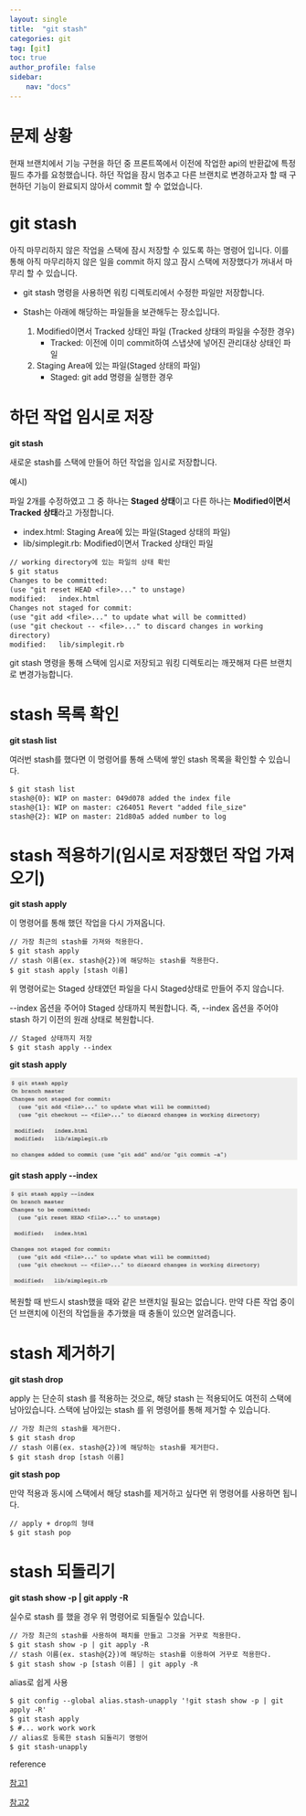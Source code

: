 ```yaml
---
layout: single
title:  "git stash"
categories: git
tag: [git]
toc: true
author_profile: false
sidebar:
    nav: "docs"
---
```






# 문제 상황

현재 브랜치에서 기능 구현을 하던 중 프론트쪽에서 이전에 작업한 api의 반환값에 특정 필드 추가를 요청했습니다. 하던 작업을 잠시 멈추고 다른 브랜치로 변경하고자 할 때 구현하던 기능이 완료되지 않아서 commit 할 수 없었습니다. 



# git stash 

아직 마무리하지 않은 작업을 스택에 잠시 저장할 수 있도록 하는 명령어 입니다. 이를 통해 아직 마무리하지 않은 일을 commit 하지 않고 잠시 스택에 저장했다가 꺼내서 마무리 할 수 있습니다. 

- git stash 명령을 사용하면 워킹 디렉토리에서 수정한 파일만 저장합니다. 

- Stash는 아래에 해당하는 파일들을 보관해두는 장소입니다.
  1) Modified이면서 Tracked 상태인 파일 (Tracked 상태의 파일을 수정한 경우)
     - Tracked: 이전에 이미 commit하여 스냅샷에 넣어진 관리대상 상태인 파일
  2) Staging Area에 있는 파일(Staged 상태의 파일)
     - Staged: git add 명령을 실행한 경우 





# 하던 작업 임시로 저장

**git stash**

새로운 stash를 스택에 만들어 하던 작업을 임시로 저장합니다. 

예시)

파일 2개를 수정하였고 그 중 하나는 **Staged 상태**이고 다른 하나는 **Modified이면서 Tracked 상태**라고 가정합니다. 

- index.html: Staging Area에 있는 파일(Staged 상태의 파일)
- lib/simplegit.rb: Modified이면서 Tracked 상태인 파일

```
// working directory에 있는 파일의 상태 확인
$ git status
Changes to be committed:
(use "git reset HEAD <file>..." to unstage)
modified:   index.html
Changes not staged for commit:
(use "git add <file>..." to update what will be committed)
(use "git checkout -- <file>..." to discard changes in working directory)
modified:   lib/simplegit.rb
```

git stash 명령을 통해 스택에 임시로 저장되고 워킹 디렉토리는 깨끗해져 다른 브랜치로 변경가능합니다. 



# stash 목록 확인

**git stash list**

여러번 stash를 했다면 이 명령어를 통해 스택에 쌓인 stash 목록을 확인할 수 있습니다.

```
$ git stash list
stash@{0}: WIP on master: 049d078 added the index file
stash@{1}: WIP on master: c264051 Revert "added file_size"
stash@{2}: WIP on master: 21d80a5 added number to log
```



# stash 적용하기(임시로 저장했던 작업 가져오기)

**git stash apply**

이 명령어를 통해 했던 작업을 다시 가져옵니다.

```
// 가장 최근의 stash를 가져와 적용한다.
$ git stash apply
// stash 이름(ex. stash@{2})에 해당하는 stash를 적용한다.
$ git stash apply [stash 이름]
```

위 명령어로는 Staged 상태였던 파일을 다시 Staged상태로 만들어 주지 않습니다. 

--index 옵션을 주어야 Staged 상태까지 복원합니다. 즉, --index 옵션을 주어야 stash 하기 이전의 원래 상태로 복원합니다.

```
// Staged 상태까지 저장
$ git stash apply --index
```



**git stash apply**

![stash1](../images/2023-04-11-git_stash/stash1.png)



**git stash apply --index**

![stash2](../images/2023-04-11-git_stash/stash2.png)

복원할 때 반드시 stash했을 때와 같은 브랜치일 필요는 없습니다. 만약 다른 작업 중이던 브랜치에 이전의 작업들을 추가했을 때 충돌이 있으면 알려줍니다.



# stash 제거하기

**git stash drop**

apply 는 단순히 stash 를 적용하는 것으로, 해당 stash 는 적용되어도 여전히 스택에 남아있습니다. 스택에 남아있는 stash 를 위 명령어를 통해 제거할 수 있습니다. 

```
// 가장 최근의 stash를 제거한다.
$ git stash drop
// stash 이름(ex. stash@{2})에 해당하는 stash를 제거한다.
$ git stash drop [stash 이름]
```



**git stash pop**

만약 적용과 동시에 스택에서 해당 stash를 제거하고 싶다면 위 명령어를 사용하면 됩니다.

```
// apply + drop의 형태
$ git stash pop
```



# stash 되돌리기

**git stash show -p | git apply -R**

실수로 stash 를 했을 경우 위 명령어로 되돌릴수 있습니다.

```
// 가장 최근의 stash를 사용하여 패치를 만들고 그것을 거꾸로 적용한다.
$ git stash show -p | git apply -R
// stash 이름(ex. stash@{2})에 해당하는 stash를 이용하여 거꾸로 적용한다.
$ git stash show -p [stash 이름] | git apply -R
```



alias로 쉽게 사용

```
$ git config --global alias.stash-unapply '!git stash show -p | git apply -R'
$ git stash apply
$ #... work work work
// alias로 등록한 stash 되돌리기 명령어
$ git stash-unapply
```







reference    

[참고1](https://gmlwjd9405.github.io/2018/05/18/git-stash.html)

[참고2](https://git-scm.com/book/ko/v2/Git-%EB%8F%84%EA%B5%AC-Stashing%EA%B3%BC-Cleaning)

